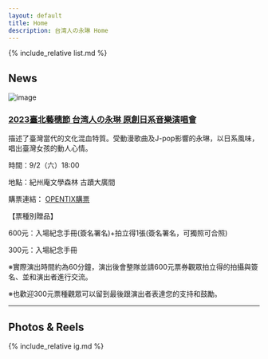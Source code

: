 ```yaml
---
layout: default
title: Home
description: 台湾人の永琳 Home
---
```


{% include_relative list.md %}

## News

![image](https://scontent-tpe1-1.xx.fbcdn.net/v/t39.30808-6/366270394_684911677009285_8799721046949692291_n.jpg?_nc_cat=108&cb=99be929b-59f725be&ccb=1-7&_nc_sid=7f8c78&_nc_ohc=-CsbdBE3VAUAX8-JQI6&_nc_ht=scontent-tpe1-1.xx&oh=00_AfD6_rokkF9CsZ4FhmTfcO7k09nCtj8c0aI_Y8uVpaciQw&oe=64DE0616)

### [2023臺北藝穗節 台湾人の永琳 原創日系音樂演唱會](https://www.tpac-taipei.org/festival-fringe/program/568)

描述了臺灣當代的文化混血特質。受動漫歌曲及J-pop影響的永琳，以日系風味，唱出臺灣女孩的動人心情。

時間：9/2（六）18:00

地點：紀州庵文學森林 古蹟大廣間

購票連結： [OPENTIX購票](https://www.opentix.life/event/1663438865957658625)

【票種別贈品】

600元：入場紀念手冊(簽名署名)+拍立得1張(簽名署名，可獨照可合照)

300元：入場紀念手冊

※實際演出時間約為60分鐘，演出後會整隊並請600元票券觀眾拍立得的拍攝與簽名、並和演出者進行交流。

※也歡迎300元票種觀眾可以留到最後跟演出者表達您的支持和鼓勵。

---
## Photos & Reels

{% include_relative ig.md %}
